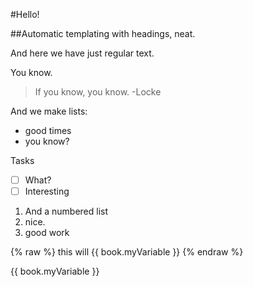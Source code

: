 #Hello!

##Automatic templating with headings, neat.

And here we have just regular text.

You know.

> If you know, you know. -Locke

And we make lists:
- good times
- you know?

Tasks
- [ ] What?
- [ ] Interesting

1. And a numbered list
2. nice.
3. good work

{% raw %}
this will {{ book.myVariable }}
{% endraw %}

{{ book.myVariable }}